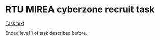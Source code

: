 # RTU MIREA cyberzone recruit task

[Task text](https://github.com/Ankodo/Recruting/blob/main/requirements/back/README.md)

Ended level 1 of task described before.
